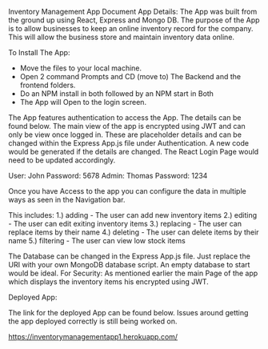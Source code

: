 Inventory Management App Document
App Details:
The App was built from the ground up using React, Express and Mongo DB. 
The purpose of the App is to allow businesses to keep an online inventory record for the company. 
This will allow the business store and maintain inventory data online.

To Install The App:
* Move the files to your local machine.
* Open 2 command Prompts and CD (move to) The Backend and the frontend folders.
* Do an NPM install in both followed by an NPM start in Both
* The App will Open to the login screen. 

The App features authentication to access the App. The details can be found below. The main view of the app is encrypted using JWT and can only be view once logged in.
These are placeholder details and can be changed within the Express App.js file under Authentication. A new code would be generated if the details are changed. The React Login Page would need to be updated accordingly.

User: John
Password: 5678
Admin: Thomas
Password: 1234

Once you have Access to the app you can configure the data in multiple ways as seen in the Navigation bar. 

This includes:
1.) adding - The user can add new inventory items
2.) editing - The user can edit exiting inventory items
3.) replacing - The user can replace items by their name
4.) deleting - The user can delete items by their name
5.) filtering - The user can view low stock items

The Database can be changed in the Express App.js file. Just replace the URI with your own MongoDB database script. An empty database to start would be ideal.
For Security:
As mentioned earlier the main Page of the app which displays the inventory items his encrypted using JWT.

Deployed App:

The link for the deployed App can be found below. Issues around getting the app deployed correctly is still being worked on.

https://inventorymanagementapp1.herokuapp.com/ 